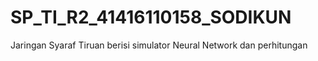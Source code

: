 # SP_TI_R2_41416110158_SODIKUN
Jaringan Syaraf Tiruan berisi simulator Neural Network dan perhitungan
